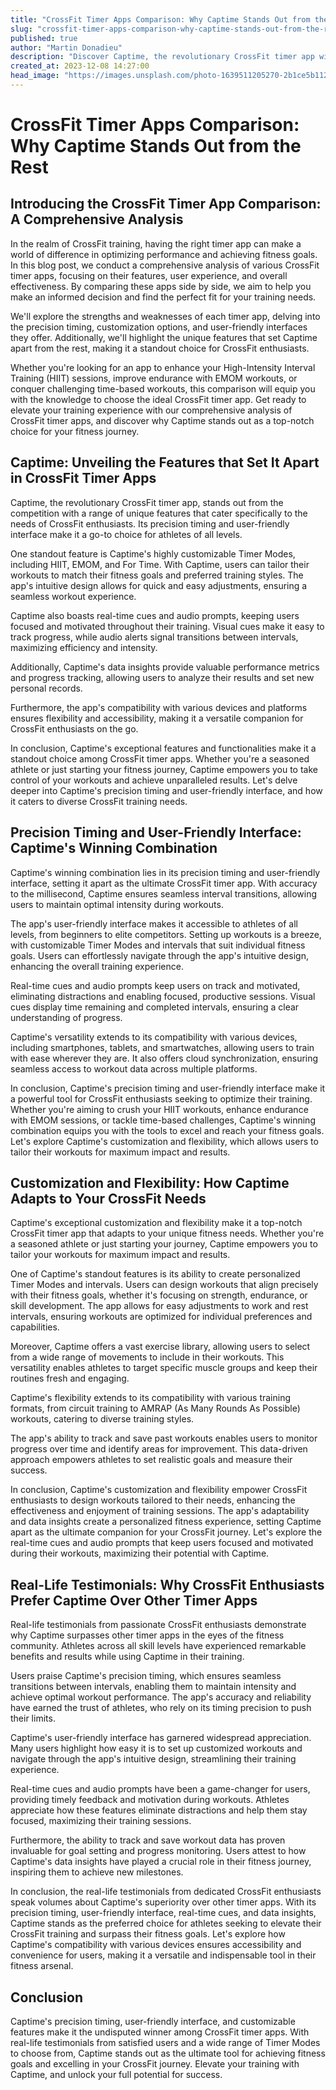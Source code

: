 ```yaml
---
title: "CrossFit Timer Apps Comparison: Why Captime Stands Out from the Rest"
slug: "crossfit-timer-apps-comparison-why-captime-stands-out-from-the-rest"
published: true
author: "Martin Donadieu"
description: "Discover Captime, the revolutionary CrossFit timer app with precision timing, user-friendly interface, and customizable features. Elevate your training and achieve unparalleled results in your fitness journey."
created_at: 2023-12-08 14:27:00
head_image: "https://images.unsplash.com/photo-1639511205270-2b1ce5b112c6?ixlib=rb-4.0.3&q=85&fm=jpg&crop=entropy&cs=srgb&w=1200"
---
```


# CrossFit Timer Apps Comparison: Why Captime Stands Out from the Rest

## Introducing the CrossFit Timer App Comparison: A Comprehensive Analysis

In the realm of CrossFit training, having the right timer app can make a world of difference in optimizing performance and achieving fitness goals. In this blog post, we conduct a comprehensive analysis of various CrossFit timer apps, focusing on their features, user experience, and overall effectiveness. By comparing these apps side by side, we aim to help you make an informed decision and find the perfect fit for your training needs.

We'll explore the strengths and weaknesses of each timer app, delving into the precision timing, customization options, and user-friendly interfaces they offer. Additionally, we'll highlight the unique features that set Captime apart from the rest, making it a standout choice for CrossFit enthusiasts.

Whether you're looking for an app to enhance your High-Intensity Interval Training (HIIT) sessions, improve endurance with EMOM workouts, or conquer challenging time-based workouts, this comparison will equip you with the knowledge to choose the ideal CrossFit timer app. Get ready to elevate your training experience with our comprehensive analysis of CrossFit timer apps, and discover why Captime stands out as a top-notch choice for your fitness journey.

## Captime: Unveiling the Features that Set It Apart in CrossFit Timer Apps

Captime, the revolutionary CrossFit timer app, stands out from the competition with a range of unique features that cater specifically to the needs of CrossFit enthusiasts. Its precision timing and user-friendly interface make it a go-to choice for athletes of all levels.

One standout feature is Captime's highly customizable Timer Modes, including HIIT, EMOM, and For Time. With Captime, users can tailor their workouts to match their fitness goals and preferred training styles. The app's intuitive design allows for quick and easy adjustments, ensuring a seamless workout experience.

Captime also boasts real-time cues and audio prompts, keeping users focused and motivated throughout their training. Visual cues make it easy to track progress, while audio alerts signal transitions between intervals, maximizing efficiency and intensity.

Additionally, Captime's data insights provide valuable performance metrics and progress tracking, allowing users to analyze their results and set new personal records.

Furthermore, the app's compatibility with various devices and platforms ensures flexibility and accessibility, making it a versatile companion for CrossFit enthusiasts on the go.

In conclusion, Captime's exceptional features and functionalities make it a standout choice among CrossFit timer apps. Whether you're a seasoned athlete or just starting your fitness journey, Captime empowers you to take control of your workouts and achieve unparalleled results. Let's delve deeper into Captime's precision timing and user-friendly interface, and how it caters to diverse CrossFit training needs.

## Precision Timing and User-Friendly Interface: Captime's Winning Combination

Captime's winning combination lies in its precision timing and user-friendly interface, setting it apart as the ultimate CrossFit timer app. With accuracy to the millisecond, Captime ensures seamless interval transitions, allowing users to maintain optimal intensity during workouts.

The app's user-friendly interface makes it accessible to athletes of all levels, from beginners to elite competitors. Setting up workouts is a breeze, with customizable Timer Modes and intervals that suit individual fitness goals. Users can effortlessly navigate through the app's intuitive design, enhancing the overall training experience.

Real-time cues and audio prompts keep users on track and motivated, eliminating distractions and enabling focused, productive sessions. Visual cues display time remaining and completed intervals, ensuring a clear understanding of progress.

Captime's versatility extends to its compatibility with various devices, including smartphones, tablets, and smartwatches, allowing users to train with ease wherever they are. It also offers cloud synchronization, ensuring seamless access to workout data across multiple platforms.

In conclusion, Captime's precision timing and user-friendly interface make it a powerful tool for CrossFit enthusiasts seeking to optimize their training. Whether you're aiming to crush your HIIT workouts, enhance endurance with EMOM sessions, or tackle time-based challenges, Captime's winning combination equips you with the tools to excel and reach your fitness goals. Let's explore Captime's customization and flexibility, which allows users to tailor their workouts for maximum impact and results.

## Customization and Flexibility: How Captime Adapts to Your CrossFit Needs

Captime's exceptional customization and flexibility make it a top-notch CrossFit timer app that adapts to your unique fitness needs. Whether you're a seasoned athlete or just starting your journey, Captime empowers you to tailor your workouts for maximum impact and results.

One of Captime's standout features is its ability to create personalized Timer Modes and intervals. Users can design workouts that align precisely with their fitness goals, whether it's focusing on strength, endurance, or skill development. The app allows for easy adjustments to work and rest intervals, ensuring workouts are optimized for individual preferences and capabilities.

Moreover, Captime offers a vast exercise library, allowing users to select from a wide range of movements to include in their workouts. This versatility enables athletes to target specific muscle groups and keep their routines fresh and engaging.

Captime's flexibility extends to its compatibility with various training formats, from circuit training to AMRAP (As Many Rounds As Possible) workouts, catering to diverse training styles.

The app's ability to track and save past workouts enables users to monitor progress over time and identify areas for improvement. This data-driven approach empowers athletes to set realistic goals and measure their success.

In conclusion, Captime's customization and flexibility empower CrossFit enthusiasts to design workouts tailored to their needs, enhancing the effectiveness and enjoyment of training sessions. The app's adaptability and data insights create a personalized fitness experience, setting Captime apart as the ultimate companion for your CrossFit journey. Let's explore the real-time cues and audio prompts that keep users focused and motivated during their workouts, maximizing their potential with Captime.

## Real-Life Testimonials: Why CrossFit Enthusiasts Prefer Captime Over Other Timer Apps

Real-life testimonials from passionate CrossFit enthusiasts demonstrate why Captime surpasses other timer apps in the eyes of the fitness community. Athletes across all skill levels have experienced remarkable benefits and results while using Captime in their training.

Users praise Captime's precision timing, which ensures seamless transitions between intervals, enabling them to maintain intensity and achieve optimal workout performance. The app's accuracy and reliability have earned the trust of athletes, who rely on its timing precision to push their limits.

Captime's user-friendly interface has garnered widespread appreciation. Many users highlight how easy it is to set up customized workouts and navigate through the app's intuitive design, streamlining their training experience.

Real-time cues and audio prompts have been a game-changer for users, providing timely feedback and motivation during workouts. Athletes appreciate how these features eliminate distractions and help them stay focused, maximizing their training sessions.

Furthermore, the ability to track and save workout data has proven invaluable for goal setting and progress monitoring. Users attest to how Captime's data insights have played a crucial role in their fitness journey, inspiring them to achieve new milestones.

In conclusion, the real-life testimonials from dedicated CrossFit enthusiasts speak volumes about Captime's superiority over other timer apps. With its precision timing, user-friendly interface, real-time cues, and data insights, Captime stands as the preferred choice for athletes seeking to elevate their CrossFit training and surpass their fitness goals. Let's explore how Captime's compatibility with various devices ensures accessibility and convenience for users, making it a versatile and indispensable tool in their fitness arsenal.

## Conclusion

Captime's precision timing, user-friendly interface, and customizable features make it the undisputed winner among CrossFit timer apps. With real-life testimonials from satisfied users and a wide range of Timer Modes to choose from, Captime stands out as the ultimate tool for achieving fitness goals and excelling in your CrossFit journey. Elevate your training with Captime, and unlock your full potential for success.